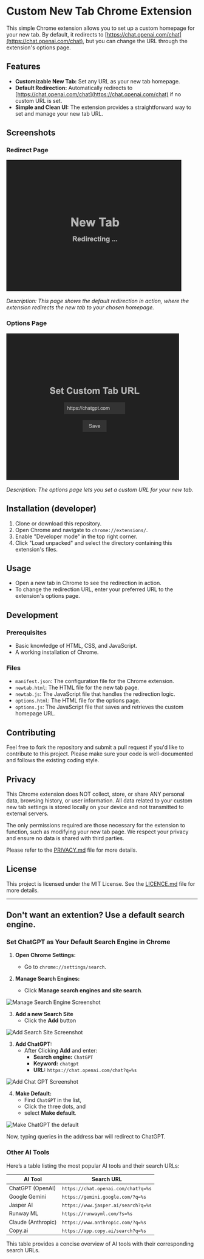 # Custom New Tab Chrome Extension

This simple Chrome extension allows you to set up a custom homepage for your new tab. By default, it redirects to [https://chat.openai.com/chat](https://chat.openai.com/chat), but you can change the URL through the extension's options page.

## Features

- **Customizable New Tab:** Set any URL as your new tab homepage.
- **Default Redirection:** Automatically redirects to [https://chat.openai.com/chat](https://chat.openai.com/chat) if no custom URL is set.
- **Simple and Clean UI:** The extension provides a straightforward way to set and manage your new tab URL.

## Screenshots

### Redirect Page

![Redirect Page](images/redirect_page.png)

_Description: This page shows the default redirection in action, where the extension redirects the new tab to your chosen homepage._

### Options Page

![Options Page](images/options_page.png)

_Description: The options page lets you set a custom URL for your new tab._

## Installation (developer)

1. Clone or download this repository.
2. Open Chrome and navigate to `chrome://extensions/`.
3. Enable "Developer mode" in the top right corner.
4. Click "Load unpacked" and select the directory containing this extension's files.

## Usage

- Open a new tab in Chrome to see the redirection in action.
- To change the redirection URL, enter your preferred URL to the extension's options page.

## Development

### Prerequisites

- Basic knowledge of HTML, CSS, and JavaScript.
- A working installation of Chrome.

### Files

- `manifest.json`: The configuration file for the Chrome extension.
- `newtab.html`: The HTML file for the new tab page.
- `newtab.js`: The JavaScript file that handles the redirection logic.
- `options.html`: The HTML file for the options page.
- `options.js`: The JavaScript file that saves and retrieves the custom homepage URL.

## Contributing

Feel free to fork the repository and submit a pull request if you'd like to contribute to this project. Please make sure your code is well-documented and follows the existing coding style.

## Privacy

This Chrome extension does NOT collect, store, or share ANY personal data, browsing history, or user information. All data related to your custom new tab settings is stored locally on your device and not transmitted to external servers. 

The only permissions required are those necessary for the extension to function, such as modifying your new tab page. We respect your privacy and ensure no data is shared with third parties.

Please refer to the [PRIVACY.md](./PRIVACY.md) file for more details.

## License

This project is licensed under the MIT License. See the [LICENCE.md](./LICENSE.md) file for more details.

--- 

## Don't want an extention? Use a default search engine.

### Set ChatGPT as Your Default Search Engine in Chrome

1. **Open Chrome Settings:**
   - Go to `chrome://settings/search`.

2. **Manage Search Engines:**
   - Click **Manage search engines and site search**.

![Manage Search Engine Screenshot](https://github.com/user-attachments/assets/fe4e1f08-c811-45e4-9b22-7d8df02ffd9d)

3. **Add a new Search Site**
   - Click the **Add** button

![Add Search Site Screenshot](https://github.com/user-attachments/assets/b66b1a81-772b-4764-8dee-b5d8367c35d8)

3. **Add ChatGPT:**
   - After Clicking **Add** and enter:
     - **Search engine:** `ChatGPT`
     - **Keyword:** `chatgpt`
     - **URL:** `https://chat.openai.com/chat?q=%s`

![Add Chat GPT Screenshot](https://github.com/user-attachments/assets/e28c5cd9-dae1-44d8-9f8d-5c599ab53a85)


4. **Make Default:**
   - Find `ChatGPT` in the list,
   - Click the three dots, and
   - select **Make default**.
  
![Make ChatGPT the default](https://github.com/user-attachments/assets/d3f86983-0bb9-4ffe-914c-ca08f2e32689)


Now, typing queries in the address bar will redirect to ChatGPT.

### Other AI Tools
Here’s a table listing the most popular AI tools and their search URLs:

| **AI Tool**            | **Search URL**                                    |
|------------------------|---------------------------------------------------|
| ChatGPT (OpenAI)        | `https://chat.openai.com/chat?q=%s`               |
| Google Gemini           | `https://gemini.google.com/?q=%s`                 |
| Jasper AI               | `https://www.jasper.ai/search?q=%s`               |
| Runway ML               | `https://runwayml.com/?s=%s`                      |
| Claude (Anthropic)      | `https://www.anthropic.com/?q=%s`                 |
| Copy.ai                 | `https://app.copy.ai/search?q=%s`                 |

This table provides a concise overview of AI tools with their corresponding search URLs.
